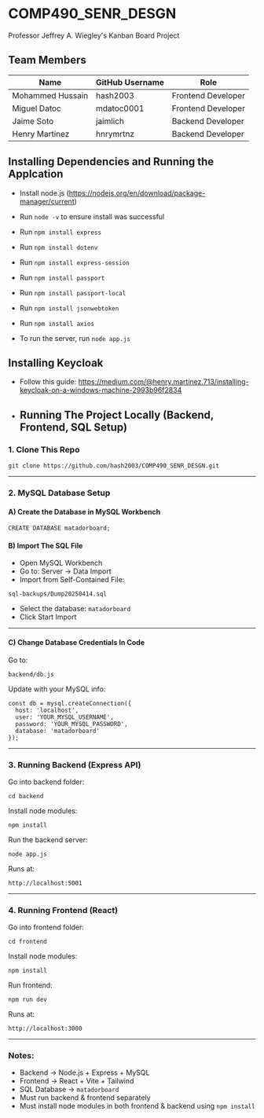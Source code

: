 # COMP490_SENR_DESGN

Professor Jeffrey A. Wiegley's Kanban Board Project

## Team Members

|       Name       | GitHub Username |         Role       |
|------------------|-----------------|--------------------|
| Mohammed Hussain |     hash2003    | Frontend Developer |
| Miguel Datoc     |     mdatoc0001  | Frontend Developer |
| Jaime Soto       |     jaimlich    | Backend Developer  |
| Henry Martinez   |     hnrymrtnz   | Backend Developer  |

## Installing Dependencies and Running the Applcation
- Install node.js (https://nodejs.org/en/download/package-manager/current)
- Run `node -v` to ensure install was successful
- Run `npm install express`
- Run `npm install dotenv`
- Run `npm install express-session`
- Run `npm install passport`
- Run `npm install passport-local`
- Run `npm install jsonwebtoken`
- Run `npm install axios`

- To run the server, run `node app.js`

## Installing Keycloak
- Follow this guide: https://medium.com/@henry.martinez.713/installing-keycloak-on-a-windows-machine-2993b96f2834
- ## Running The Project Locally (Backend, Frontend, SQL Setup)

### 1. Clone This Repo

```
git clone https://github.com/hash2003/COMP490_SENR_DESGN.git
```

---

### 2. MySQL Database Setup

#### A) Create the Database in MySQL Workbench

```
CREATE DATABASE matadorboard;
```

#### B) Import The SQL File

- Open MySQL Workbench
- Go to: Server → Data Import
- Import from Self-Contained File:
```
sql-backups/Dump20250414.sql
```
- Select the database: `matadorboard`
- Click Start Import

---

#### C) Change Database Credentials In Code

Go to:
```
backend/db.js
```

Update with your MySQL info:

```
const db = mysql.createConnection({
  host: 'localhost',
  user: 'YOUR_MYSQL_USERNAME',
  password: 'YOUR_MYSQL_PASSWORD',
  database: 'matadorboard'
});
```

---

### 3. Running Backend (Express API)

Go into backend folder:

```
cd backend
```

Install node modules:

```
npm install
```

Run the backend server:

```
node app.js
```

Runs at:
```
http://localhost:5001
```

---

### 4. Running Frontend (React)

Go into frontend folder:

```
cd frontend
```

Install node modules:

```
npm install
```

Run frontend:

```
npm run dev
```

Runs at:
```
http://localhost:3000
```

---

### Notes:
- Backend → Node.js + Express + MySQL
- Frontend → React + Vite + Tailwind
- SQL Database → `matadorboard`
- Must run backend & frontend separately
- Must install node modules in both frontend & backend using `npm install`

